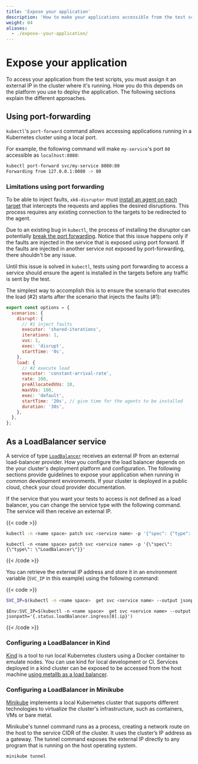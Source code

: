 ```yaml
---
title: 'Expose your application'
description: 'How to make your applications accessible from the test scripts.'
weight: 04
aliases:
  - ./expose--your-application/
---
```


# Expose your application

To access your application from the test scripts, you must assign it an external IP in the cluster where it's running.
How you do this depends on the platform you use to deploy the application.
The following sections explain the different approaches.

## Using port-forwarding

`kubectl`'s `port-forward` command allows accessing applications running in a Kubernetes cluster using a local port.

For example, the following command will make `my-service`'s port `80` accessible as `localhost:8080`:

```bash
kubectl port-forward svc/my-service 8080:80
Forwarding from 127.0.0.1:8080 -> 80
```

### Limitations using port forwarding

To be able to inject faults, `xk6-disruptor` must [install an agent on each target](https://grafana.com/docs/k6/<K6_VERSION>/testing-guides/injecting-faults-with-xk6-disruptor/how--it-works) that intercepts the requests and applies the desired disruptions. This process requires any existing connection to the targets to be redirected to the agent.

Due to an existing bug in `kubectl`, the process of installing the disruptor can potentially [break the port forwarding](https://github.com/grafana/xk6-disruptor/issues/254). Notice that this issue happens only if the faults are injected in the service that is exposed using port forward. If the faults are injected in another service not exposed by port-forwarding, there shouldn't be any issue.

Until this issue is solved in `kubectl`, tests using port forwarding to access a service should ensure the agent is installed in the targets before any traffic is sent by the test.

The simplest way to accomplish this is to ensure the scenario that executes the load (#2) starts after the scenario that injects the faults (#1):

```js
export const options = {
  scenarios: {
    disrupt: {
      // #1 inject faults
      executor: 'shared-iterations',
      iterations: 1,
      vus: 1,
      exec: 'disrupt',
      startTime: '0s',
    },
    load: {
      // #2 execute load
      executor: 'constant-arrival-rate',
      rate: 100,
      preAllocatedVUs: 10,
      maxVUs: 100,
      exec: 'default',
      startTime: '20s', // give time for the agents to be installed
      duration: '30s',
    },
  },
};
```

## As a LoadBalancer service

A service of type [`LoadBalancer`](https://kubernetes.io/docs/tasks/access-application-cluster/create-external-load-balancer/) receives an external IP from an external load-balancer provider.
How you configure the load balancer depends on the your cluster's deployment platform and configuration.
The following sections provide guidelines to expose your application when running in common development environments.
If your cluster is deployed in a public cloud, check your cloud provider documentation.

If the service that you want your tests to access is not defined as a load balancer, you can change the service type with the following command. The service will then receive an external IP.

{{< code >}}

```bash
kubectl -n <name space> patch svc <service name> -p '{"spec": {"type": "LoadBalancer"}}'
```

```windows-powershell
kubectl -n <name space> patch svc <service name> -p '{\"spec\": {\"type\": \"LoadBalancer\"}}'
```

{{< /code >}}

You can retrieve the external IP address and store it in an environment variable (`SVC_IP` in this example) using the following command:

{{< code >}}

```bash
SVC_IP=$(kubectl -n <name space>  get svc <service name> --output jsonpath='{.status.loadBalancer.ingress[0].ip}')
```

```windows-powershell
$Env:SVC_IP=$(kubectl -n <name space>  get svc <service name> --output jsonpath='{.status.loadBalancer.ingress[0].ip}')
```

{{< /code >}}

### Configuring a LoadBalancer in Kind

[Kind](https://kind.sigs.k8s.io/) is a tool to run local Kubernetes clusters using a Docker container to emulate nodes.
You can use kind for local development or CI.
Services deployed in a kind cluster can be exposed to be accessed from the host machine [using metallb as a load balancer](https://kind.sigs.k8s.io/docs/user/loadbalancer).

### Configuring a LoadBalancer in Minikube

[Minikube](https://github.com/kubernetes/minikube) implements a local Kubernetes cluster that supports different technologies to virtualize the cluster's infrastructure, such as containers, VMs or bare metal.

Minikube's tunnel command runs as a process, creating a network route on the host to the service CIDR of the cluster.
It uses the cluster’s IP address as a gateway. The tunnel command exposes the external IP directly to any program that is running on the host operating system.

```bash
minikube tunnel
```
